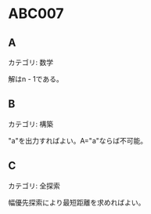 # ABC007

## A
カテゴリ: 数学

解はn - 1である。

## B
カテゴリ: 構築

"a"を出力すればよい。A="a"ならば不可能。

## C
カテゴリ: 全探索

幅優先探索により最短距離を求めればよい。
